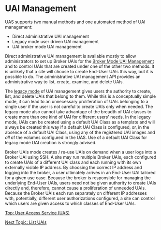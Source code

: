 # UAI Management

UAS supports two manual methods and one automated method of UAI management:

* Direct administrative UAI management
* Legacy mode user driven UAI management
* UAI broker mode UAI management

Direct administrative UAI management is available mostly to allow administrators to set up Broker UAIs for the [Broker Mode UAI Management](Broker_Mode_UAI_Management.md) and to control UAIs that are created under one of the other two methods.
It is unlikely that a site will choose to create End-User UAIs this way, but it is possible to do.
The administrative UAI management API provides an administrative way to list, create, examine, and delete UAIs.

The [legacy mode](Legacy_Mode_User-Driven_UAI_Management.md) of UAI management gives users the authority to create, list, and delete UAIs that belong to them.
While this is a conceptually simple mode, it can lead to an unnecessary proliferation of UAIs belonging to a single user if the user is not careful to create UAIs only when needed.
The legacy mode also cannot take advantage of the breadth of UAI classes to create more than one kind of UAI for different users' needs.
In the legacy mode, UAIs can be created using a default UAI Class as a template and will always be created this way if a default UAI Class is configured,
or, in the absence of a default UAI Class, using any of the registered UAI images and _all_ of the volumes configured in the UAS.
Use of a default UAI Class for legacy mode UAI creation is strongly advised.

Broker UAIs mode creates / re-use UAIs on demand when a user logs into a Broker UAI using SSH.
A site may run multiple Broker UAIs, each configured to create UAIs of a different UAI class and each running with its own externally visible IP address.
By choosing the correct IP address and logging into the broker, a user ultimately arrives in an End-User UAI tailored for a given use case.
Because the broker is responsible for managing the underlying End-User UAIs, users need not be given authority to create UAIs directly and, therefore, cannot cause a proliferation of unneeded UAIs.
Because the Broker UAIs each run separately on different IP addresses with, potentially, different user authorizations configured, a site can control which users are given access to which classes of End-User UAIs.

[Top: User Access Service (UAS)](index.md)

[Next Topic: List UAIs](List_UAIs.md)
